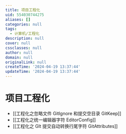```yaml
---
title: 项目工程化
uid: 554030744275
aliases: []
categories: null
tags:
  - 计算机/工程化
description: null
cover: null
cssclasses: null
author: null
domain: null
originalLink: null
createTime: '2024-04-19 13:37:44'
updateTime: '2024-04-19 13:37:44'
---
```


# 项目工程化

- [[工程化之忽略文件 GitIgnore 和提交空目录 GitKeep]]
- [[工程化之统一编辑器字符 EditorConfig]]
- [[工程化之 GIt 提交自动转换行尾字符 GitAttributes]]
